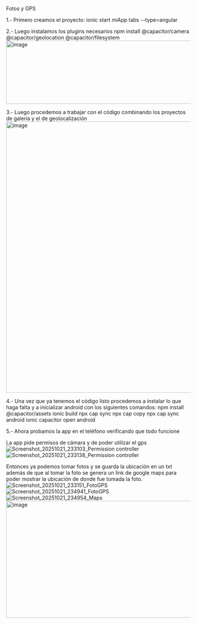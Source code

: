 Fotos y GPS

1.- Primero creamos el proyecto:
ionic start miApp tabs --type=angular

2.- Luego instalamos los plugins necesarios
npm install @capacitor/camera @capacitor/geolocation @capacitor/filesystem
<img width="886" height="172" alt="image" src="https://github.com/user-attachments/assets/07bd1763-a037-4e41-85a8-164c76b95092" />


3.- Luego procedemos a trabajar con el código combinando los proyectos de galería y el de geolocalización
<img width="1035" height="738" alt="image" src="https://github.com/user-attachments/assets/0d4308b1-778c-4278-ac38-4a00a75c2000" />

4.- Una vez que ya tenemos el código listo procedemos a instalar lo que haga falta y a inicializar android con los siguientes comandos:
npm install @capacitor/assets
ionic build
npx cap sync
npx cap copy
npx cap sync android
ionic capacitor open android

5.- Ahora probamos la app en el teléfono verificando que todo funcione

La app pide permisos de cámara  y de poder utilizar el gps
![Screenshot_20251021_233103_Permission controller](https://github.com/user-attachments/assets/55b78235-a6ca-42a3-abd5-c265f29d7ffd)
![Screenshot_20251021_233138_Permission controller](https://github.com/user-attachments/assets/df553199-e546-43b2-93bf-388168de2935)

Entonces ya podemos tomar fotos y se guarda la ubicación en un txt 
además de que al tomar la foto se genera un link de google maps para poder mostrar la ubicación de donde fue tomada la foto.
![Screenshot_20251021_233151_FotoGPS](https://github.com/user-attachments/assets/0e1c478a-0792-44c5-8618-cf0b660630fa)
![Screenshot_20251021_234941_FotoGPS](https://github.com/user-attachments/assets/b8c02aa6-0149-4d14-9a99-64badabc8cbf)
![Screenshot_20251021_234954_Maps](https://github.com/user-attachments/assets/31a50171-63f8-495c-b649-3a460c97fdc8)
<img width="693" height="318" alt="image" src="https://github.com/user-attachments/assets/b4cafb58-952d-4c60-b403-466cd312256a" />



